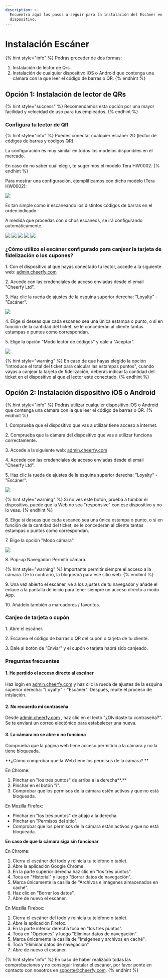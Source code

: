 ```yaml
---
description: >-
  Encuentra aquí los pasos a seguir para la instalación del Escáner en tu
  dispositivo.
---
```


# Instalación Escáner

{% hint style="info" %}
Podrás proceder de dos formas:

1. Instalación de lector de Qrs.
2. Instalación de cualquier dispositivo iOS o Android que contenga una cámara con la que leer el código de barras o QR.
{% endhint %}

## Opción 1: Instalación de lector de QRs

{% hint style="success" %}
Recomendamos esta opción por una mayor facilidad y velocidad de uso para tus empleados.
{% endhint %}

### Configura tu lector de QR

{% hint style="info" %}
Puedes conectar cualquier escáner 2D (lector de códigos de barras y códigos QR).

La configuración es muy similar en todos los modelos disponibles en el mercado.

En caso de no saber cuál elegir, te sugerimos el modelo Tera HW0002.
{% endhint %}

Para mostrar una configuración, ejemplificamos con dicho modelo (Tera HW0002):

![](<../.gitbook/assets/image (167).png>)

Es tan simple como ir escaneando los distintos códigos de barras en el orden indicado.&#x20;

A medida que procedas con dichos escaneos, se irá configurando automáticamente.

![](<../.gitbook/assets/Tera-scanner-pagina1-A (1) (3).jpeg>) ![](<../.gitbook/assets/Tera-scanner-pagina1-B (1).jpeg>) ![](<../.gitbook/assets/Tera-scanner-pagina2-A (2).jpeg>) ![](<../.gitbook/assets/Tera-scanner-pagina2-B (3).jpeg>) ![](<../.gitbook/assets/Tera-scanner-pagina2-C (1).jpeg>)

### ¿Cómo utilizo el escáner configurado para canjear la tarjeta de fidelización o los cupones?

1\. Con el dispositivo al que hayas conectado tu lector, accede a la siguiente web: [admin.cheerfy.com](http://admin.cheerfy.com)

2\. Accede con las credenciales de acceso enviadas desde el email "Cheerfy Ltd".

3\. Haz clic la rueda de ajustes de la esquina superior derecha: "Loyalty" - "Escáner".

![](<../.gitbook/assets/image (165).png>)

4\. Elige si deseas que cada escaneo sea una única estampa o punto, o si en función de la cantidad del ticket, se le concederán al cliente tantas estampas o puntos como correspondan.

5\. Elige la opción "Modo lector de códigos" y dale a "Aceptar".

![](<../.gitbook/assets/image (167) (1).png>)

{% hint style="warning" %}
En caso de que hayas elegido la opción "Introduce el total del ticket para calcular las estampas puntos", cuando vayas a canjear la tarjeta de fidelización, deberás indicar la cantidad del ticket en el dispositivo al que el lector esté conectado.
{% endhint %}

## Opción 2: Instalación dispositivo iOS o Android

{% hint style="info" %}
Podrás utilizar cualquier dispositivo iOS o Android que contenga una cámara con la que leer el código de barras o QR.&#x20;
{% endhint %}

1\. Comprueba que el dispositivo que vas a utilizar tiene acceso a internet.

2\. Comprueba que la cámara del dispositivo que vas a utilizar funciona correctamente.

3\. Accede a la siguiente web: [admin.cheerfy.com](http://admin.cheerfy.com)

4\. Accede con las credenciales de acceso enviadas desde el email "Cheerfy Ltd".

5\. Haz clic la rueda de ajustes de la esquina superior derecha: "Loyalty" - "Escáner".

![](<../.gitbook/assets/image (166).png>)

{% hint style="warning" %}
Si no ves este botón, prueba a tumbar el dispositivo, puede que la Web no sea "responsive" con ese dispositivo y no lo veas.
{% endhint %}

6\. Elige si deseas que cada escaneo sea una única estampa o punto, o si en función de la cantidad del ticket, se le concederán al cliente tantas estampas o puntos como correspondan.

7\. Elige la opción "Modo cámara".

![](<../.gitbook/assets/image (169) (1).png>)

8\. Pop-up Navegador: Permitir cámara.

{% hint style="warning" %}
Importante permitir siempre el acceso a la cámara. De lo contrario, la bloqueará para ese sitio web.
{% endhint %}

9\. Una vez abierto el escáner, ve a los ajustes de tu navegador y añade el enlace a la pantalla de inicio para tener siempre un acceso directo a modo App.&#x20;

10\. Añádelo también a marcadores / favoritos.

### Canjeo de tarjeta o cupón

1\. Abre el escáner.

2\. Escanea el código de barras o QR del cupón o tarjeta de tu cliente.

3\. Dale al botón de "Enviar" y el cupón o tarjeta habrá sido canjeado.

### Preguntas frecuentes

#### 1. He perdido el acceso directo al escáner

Haz login en [admin.cheerfy.com](http://admin.cheerfy.com) y haz clic la rueda de ajustes de la esquina superior derecha: "Loyalty" - "Escáner". Después, repite el proceso de intslación.

#### 2. No recuerdo mi contraseña

Desde [admin.cheerfy.com](http://admin.cheerfy.com) , haz clic en el texto "¿Olvidaste tu contraseña?". Se te enviará un correo electónico para estabelecer una nueva.

#### 3. La cámara no se abre o no funciona

Comprueba que la página web tiene acceso permitido a la cámara y no la tiene bloqueada.

**¿Cómo comprobar que la Web tiene los permisos de la cámara? **

En Chrome:

1. Pinchar en "los tres puntos" de arriba a la derecha**.**
2. Pinchar en el botón "i".
3. Comprobar que los permisos de la cámara estén activos y que no está bloqueada.

En Mozilla Firefox:

* Pinchar en "los tres puntos" de abajo a la derecha.
* Pinchar en "Permisos del sitio".
* Comprobar que los permisos de la cámara están activos y que no está bloqueada.

**En caso de que la cámara siga sin funcionar**

En Chrome:

1. Cierra el escáner del todo y reinicia tu teléfono o tablet.
2. Abre la aplicación Google Chrome.
3. En la parte superior derecha haz clic en "los tres puntos".
4. Toca en "Historial" y luego "Borrar datos de navegación".
5. Marca únicamente la casilla de "Archivos e imágenes almacenados en caché".
6. Haz clic en "Borrar los datos".
7. Abre de nuevo el escáner.

En Mozilla Firebox:

1. Cierra el escáner del todo y reinicia tu teléfono o tablet.
2. Abre la aplicación Firefox.
3. En la parte inferior derecha toca en "los tres puntos".
4. Toca en "Opciones" y luego "Eliminar datos de navegación".
5. Marca únicamente la casilla de "Imágenes y archivos en caché".
6. Toca "Eliminar datos de navegación"
7. Abre de nuevo el escáner.

{% hint style="info" %}
En caso de haber realizado todas las comprobaciones y no conseguir instalar el escáner, por favor ponte en contacto con nosotros en soporte@cheerfy.com.
{% endhint %}
